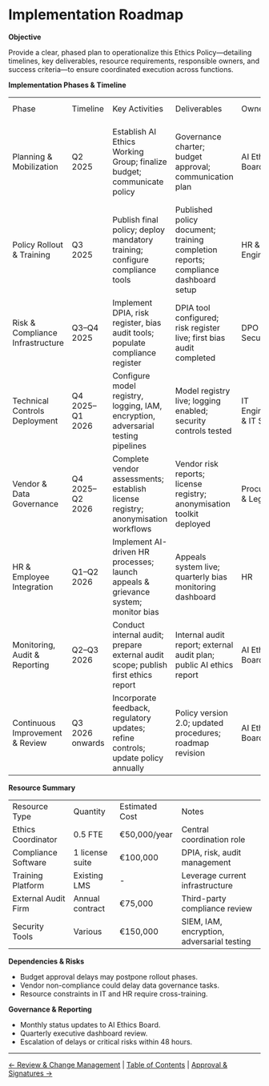 # Implementation Roadmap

**Objective**

Provide a clear, phased plan to operationalize this Ethics Policy&mdash;detailing timelines, key deliverables, resource requirements, responsible owners, and success criteria&mdash;to ensure coordinated execution across functions.

**Implementation Phases & Timeline**

|     |     |     |     |     |     |     |
| --- | --- | --- | --- | --- | --- | --- |
| Phase | Timeline | Key Activities | Deliverables | Owner | Resources | Success Criteria |
| Planning & Mobilization | Q2 2025 | Establish AI Ethics Working Group; finalize budget; communicate policy | Governance charter; budget approval; communication plan | AI Ethics Board | 0.5 FTE Ethics Coordinator, &euro;50K budget | Working group formed; budget secured; policy communicated to all employees |
| Policy Rollout & Training | Q3 2025 | Publish final policy; deploy mandatory training; configure compliance tools | Published policy document; training completion reports; compliance dashboard setup | HR & IT Engineering | LMS platform; compliance software | ≥95% training completion; compliance dashboard operational |
| Risk & Compliance Infrastructure | Q3&ndash;Q4 2025 | Implement DPIA, risk register, bias audit tools; populate compliance register | DPIA tool configured; risk register live; first bias audit completed | DPO & IT Security | Risk management software; audit tools | 100% high/medium AI use cases in register; bias audit report delivered |
| Technical Controls Deployment | Q4 2025&ndash;Q1 2026 | Configure model registry, logging, IAM, encryption, adversarial testing pipelines | Model registry live; logging enabled; security controls tested | IT Engineering & IT Security | SIEM, IAM, encryption key management | All high-risk models in registry; zero critical vulnerabilities open |
| Vendor & Data Governance | Q4 2025&ndash;Q2 2026 | Complete vendor assessments; establish license registry; anonymisation workflows | Vendor risk reports; license registry; anonymisation toolkit deployed | Procurement & Legal | Vendor management platform | 100% vendors assessed; license registry ≥95% complete |
| HR & Employee Integration | Q1&ndash;Q2 2026 | Implement AI-driven HR processes; launch appeals & grievance system; monitor bias | Appeals system live; quarterly bias monitoring dashboard | HR  | HRIS enhancements | ≤5% bias disparity; ≤30-day appeal resolution |
| Monitoring, Audit & Reporting | Q2&ndash;Q3 2026 | Conduct internal audit; prepare external audit scope; publish first ethics report | Internal audit report; external audit plan; public AI ethics report | AI Ethics Board | Audit firm budget | Audit finding closure rate ≥100%; ethics report published |
| Continuous Improvement & Review | Q3 2026 onwards | Incorporate feedback, regulatory updates; refine controls; update policy annually | Policy version 2.0; updated procedures; roadmap revision | AI Ethics Board | Ongoing budget | Annual review completed; stakeholder satisfaction ≥85% |

**Resource Summary**

|     |     |     |     |
| --- | --- | --- | --- |
| Resource Type | Quantity | Estimated Cost | Notes |
| Ethics Coordinator | 0.5 FTE | &euro;50,000/year | Central coordination role |
| Compliance Software | 1 license suite | &euro;100,000 | DPIA, risk, audit management |
| Training Platform | Existing LMS | \-  | Leverage current infrastructure |
| External Audit Firm | Annual contract | &euro;75,000 | Third-party compliance review |
| Security Tools | Various | &euro;150,000 | SIEM, IAM, encryption, adversarial testing |

**Dependencies & Risks**

*   Budget approval delays may postpone rollout phases.
*   Vendor non-compliance could delay data governance tasks.
*   Resource constraints in IT and HR require cross-training.

**Governance & Reporting**

*   Monthly status updates to AI Ethics Board.
*   Quarterly executive dashboard review.
*   Escalation of delays or critical risks within 48 hours.

---

[← Review & Change Management](18-Review-and-Change-Management.md) | [Table of Contents](00-Table-of-Contents.md) | [Approval & Signatures →](20-Approval-and-Signatures.md)
